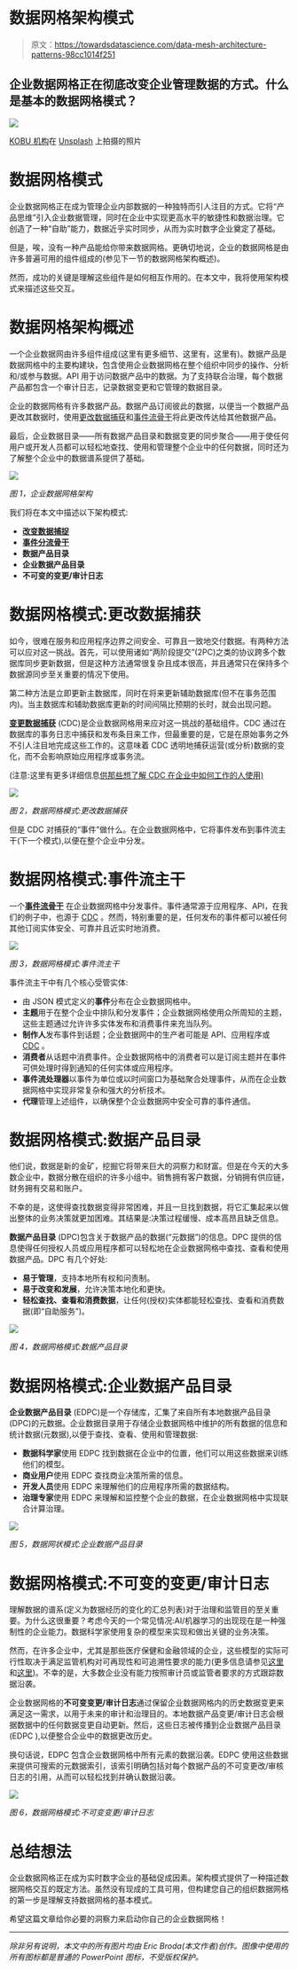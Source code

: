 # 数据网格架构模式

> 原文：<https://towardsdatascience.com/data-mesh-architecture-patterns-98cc1014f251>

## 企业数据网格正在彻底改变企业管理数据的方式。什么是基本的数据网格模式？

![](img/1a81d935ab36ac1c7cfd0d4d894282ee.png)

[KOBU 机构](https://unsplash.com/@kobuagency?utm_source=unsplash&utm_medium=referral&utm_content=creditCopyText)在 [Unsplash](https://unsplash.com/s/photos/drawing?utm_source=unsplash&utm_medium=referral&utm_content=creditCopyText) 上拍摄的照片

# 数据网格模式

企业数据网格正在成为管理企业内部数据的一种独特而引人注目的方式。它将“产品思维”引入企业数据管理，同时在企业中实现更高水平的敏捷性和数据治理。它创造了一种“自助”能力，数据近乎实时同步，从而为实时数字企业奠定了基础。

但是，唉，没有一种产品能给你带来数据网格。更确切地说，企业的数据网格是由许多普遍可用的组件组成的(参见下一节的数据网格架构概述)。

然而，成功的关键是理解这些组件是如何相互作用的。在本文中，我将使用架构模式来描述这些交互。

# 数据网格架构概述

一个企业数据网由许多组件组成(这里有更多细节、这里有，这里有)。数据产品是数据网格中的主要构建块，包含使用企业数据网格在整个组织中同步的操作、分析和/或参与数据。API 用于访问数据产品中的数据。为了支持联合治理，每个数据产品都包含一个审计日志，记录数据变更和它管理的数据目录。

企业的数据网格有许多数据产品。数据产品订阅彼此的数据，以便当一个数据产品更改其数据时，使用[更改数据捕获](https://medium.com/@ericbroda/data-mesh-pattern-deep-dive-change-data-capture-eb3090178c34)和[事件流骨干](https://www.confluent.io/)将此更改传达给其他数据产品。

最后，企业数据目录——所有数据产品目录和数据变更的同步聚合——用于使任何用户或开发人员都可以轻松地查找、使用和管理整个企业中的任何数据，同时还为了解整个企业中的数据谱系提供了基础。

![](img/d1376295c9575f6509f449a13e240764.png)

*图 1，企业数据网格架构*

我们将在本文中描述以下架构模式:

*   [**改变数据捕捉**](https://medium.com/@ericbroda/data-mesh-pattern-deep-dive-change-data-capture-eb3090178c34)
*   [**事件分流骨干**](/data-mesh-pattern-deep-dive-event-streaming-backbone-99a5bb2a7cbf)
*   **数据产品目录**
*   **企业数据产品目录**
*   **不可变的变更/审计日志**

# 数据网格模式:更改数据捕获

如今，很难在服务和应用程序边界之间安全、可靠且一致地交付数据。有两种方法可以应对这一挑战。首先，可以使用诸如“两阶段提交”(2PC)之类的协议跨多个数据库同步更新数据，但是这种方法通常很复杂且成本很高，并且通常只在保持多个数据源同步至关重要的情况下使用。

第二种方法是立即更新主数据库，同时在将来更新辅助数据库(但不在事务范围内)。当主数据库和辅助数据库更新的时间间隔比预期的长时，就会出现问题。

[**变更数据捕获**](https://medium.com/@ericbroda/data-mesh-pattern-deep-dive-change-data-capture-eb3090178c34) (CDC)是企业数据网格用来应对这一挑战的基础组件。CDC 通过在数据库的事务日志中捕获和发布条目来工作，但最重要的是，它是在原始事务之外不引人注目地完成这些工作的。这意味着 CDC 透明地捕获运营(或分析)数据的变化，而不会影响原始应用程序或事务流。

(注意:这里有更多详细信息[供那些想了解 CDC 在企业中如何工作的人使用)](https://medium.com/@ericbroda/data-mesh-pattern-deep-dive-change-data-capture-eb3090178c34)

![](img/9cc39837d1df5533d60a51cead063efc.png)

*图 2，数据网格模式:更改数据捕获*

但是 CDC 对捕获的“事件”做什么。在企业数据网格中，它将事件发布到事件流主干(下一个模式),以便在整个企业中分发。

# 数据网格模式:事件流主干

一个[**事件流骨干**](/data-mesh-pattern-deep-dive-event-streaming-backbone-99a5bb2a7cbf) 在企业数据网格中分发事件。事件通常源于应用程序、API，在我们的例子中，也源于 [CDC](https://medium.com/@ericbroda/data-mesh-pattern-deep-dive-change-data-capture-eb3090178c34) 。然而，特别重要的是，任何发布的事件都可以被任何其他订阅实体安全、可靠并且近实时地消费。

![](img/2892c54f15a27883cf3b73d54aeea39b.png)

*图 3，数据网格模式:事件流主干*

事件流主干中有几个核心受管实体:

*   由 JSON 模式定义的**事件**分布在企业数据网格中。
*   **主题**用于在整个企业中排队和分发事件；企业数据网格使用众所周知的主题，这些主题通过允许许多实体发布和消费事件来充当队列。
*   **制作人**发布事件到话题；企业数据网中的生产者可能是 API、应用程序或 [CDC](https://medium.com/@ericbroda/data-mesh-pattern-deep-dive-change-data-capture-eb3090178c34) 。
*   **消费者**从话题中消费事件。企业数据网格中的消费者可以是订阅主题并在事件可供处理时得到通知的任何实体或应用程序。
*   **事件流处理器**以事件为单位或以时间窗口为基础聚合处理事件，从而在企业数据网格中实现非常复杂和强大的分析技术。
*   **代理**管理上述组件，以确保整个企业数据网中安全可靠的事件通信。

# 数据网格模式:数据产品目录

他们说，数据是新的金矿，挖掘它将带来巨大的洞察力和财富。但是在今天的大多数企业中，数据分散在组织的许多小组中。销售拥有客户数据，分销拥有供应链，财务拥有交易和账户。

不幸的是，这使得查找数据变得非常困难，并且一旦找到数据，将它汇集起来以做出整体的业务决策就更加困难。其结果是:决策过程缓慢、成本高昂且缺乏信息。

**数据产品目录** (DPC)包含关于数据产品的数据(“元数据”)的信息。DPC 提供的信息使得任何授权人员或应用程序都可以轻松地在企业数据网格中查找、查看和使用数据产品。DPC 有几个好处:

*   **易于管理**，支持本地所有权和问责制。
*   **易于改变和发展**，允许决策本地化和更快。
*   **轻松查找、查看和消费数据**，让任何(授权)实体都能轻松查找、查看和消费数据(即“自助服务”)。

![](img/873c05bb63c6963fa960cbca104f0ea1.png)

*图 4，数据网格模式:数据产品目录*

# 数据网格模式:企业数据产品目录

**企业数据产品目录** (EDPC)是一个存储库，汇集了来自所有本地数据产品目录(DPC)的元数据。企业数据目录用于存储企业数据网格中维护的所有数据的信息和统计数据(元数据),以便于查找、查看、使用和管理数据:

*   **数据科学家**使用 EDPC 找到数据在企业中的位置，他们可以用这些数据来训练他们的模型。
*   **商业用户**使用 EDPC 查找商业决策所需的信息。
*   **开发人员**使用 EDPC 来理解他们的应用程序所需的数据结构。
*   **治理专家**使用 EDPC 来理解和监控整个企业的数据，在企业数据网格中实现联合计算治理。

![](img/065f4e9be9012d780134046609a443e3.png)

*图 5，数据网状模式:企业数据产品目录*

# 数据网格模式:不可变的变更/审计日志

理解数据的谱系(定义为数据经历的变化的汇总列表)对于治理和监管目的至关重要。为什么这很重要？考虑今天的一个常见情况:AI/机器学习的出现现在是一种强制性的企业能力。数据科学家使用复杂的模型来实现和做出关键的业务决策。

然而，在许多企业中，尤其是那些医疗保健和金融领域的企业，这些模型的实际可行性取决于满足监管机构对可再现性和可追溯性要求的能力(更多信息请参见[这里](/rethinking-ai-machine-learning-model-management-8afeaa31d8f8)和[这里](/ai-and-machine-learning-governance-692b245bb6d7))。不幸的是，大多数企业没有能力按照审计员或监管者要求的方式跟踪数据沿袭。

企业数据网格的**不可变变更/审计日志**通过保留企业数据网格内的历史数据变更来满足这一需求，以用于未来的审计和治理目的。本地数据产品变更/审计日志会根据数据中的任何数据变更自动更新。然后，这些日志被传播到企业数据产品目录(EDPC ),以便整合企业中的数据更改历史。

换句话说，EDPC 包含企业数据网格中所有元素的数据沿袭。EDPC 使用这些数据来提供可搜索的元数据索引，该索引明确包括对每个数据产品的不可变更改/审核日志的引用，从而可以轻松找到并确认数据沿袭。

![](img/00b2abc666811427a85e36ece8d06051.png)

*图 6，数据网格模式:不可变变更/审计日志*

# 总结想法

企业数据网格正在成为实时数字企业的基础促成因素。架构模式提供了一种描述数据网格交互的既定方法。虽然没有现成的工具可用，但构建您自己的组织数据网格的第一步是理解支持数据网格的基本模式。

希望这篇文章给你必要的洞察力来启动你自己的企业数据网格！

***

*除非另有说明，本文中的所有图片均由 Eric Broda(本文作者)创作。图像中使用的所有图标都是普通的 PowerPoint 图标，不受版权保护。*